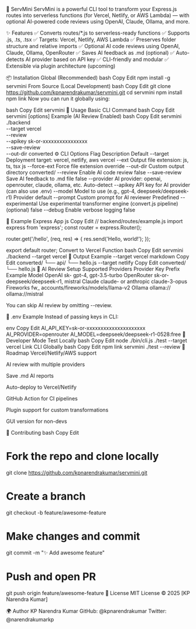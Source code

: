 🚀 ServMini
ServMini is a powerful CLI tool to transform your Express.js routes into serverless functions (for Vercel, Netlify, or AWS Lambda) — with optional AI-powered code reviews using OpenAI, Claude, Ollama, and more.

✨ Features
✅ Converts routes/\*.js to serverless-ready functions
✅ Supports .js, .ts, .tsx
✅ Targets: Vercel, Netlify, AWS Lambda
✅ Preserves folder structure and relative imports
✅ Optional AI code reviews using OpenAI, Claude, Ollama, OpenRouter
✅ Saves AI feedback as .md (optional)
✅ Auto-detects AI provider based on API key
✅ CLI-friendly and modular
✅ Extensible via plugin architecture (upcoming)

📦 Installation
Global (Recommended)
bash
Copy
Edit
npm install -g servmini
From Source (Local Development)
bash
Copy
Edit
git clone https://github.com/kpnarendrakumar/servmini.git
cd servmini
npm install
npm link
Now you can run it globally using:

bash
Copy
Edit
servmini
🚀 Usage
Basic CLI Command
bash
Copy
Edit
servmini <inputDir> [options]
Example (AI Review Enabled)
bash
Copy
Edit
servmini ./backend \
 --target vercel \
 --review \
 --apikey sk-or-xxxxxxxxxxxxxxxx \
 --save-review \
 --out-dir converted
⚙️ CLI Options
Flag Description Default
--target Deployment target: vercel, netlify, aws vercel
--ext Output file extension: js, ts, tsx js
--force-ext Force file extension override
--out-dir Custom output directory converted/
--review Enable AI code review false
--save-review Save AI feedback to .md file false
--provider AI provider: openai, openrouter, claude, ollama, etc. Auto-detect
--apikey API key for AI provider (can also use .env)
--model Model to use (e.g., gpt-4, deepseek/deepseek-r1) Provider default
--prompt Custom prompt for AI reviewer Predefined
--experimental Use experimental transformer engine (convert.js pipeline) (optional) false
--debug Enable verbose logging false

🧪 Example Express App
js
Copy
Edit
// backend/routes/example.js
import express from 'express';
const router = express.Router();

router.get('/hello', (req, res) => {
res.send('Hello, world!');
});

export default router;
Convert to Vercel Function
bash
Copy
Edit
servmini ./backend --target vercel
📁 Output Example
--target vercel
markdown
Copy
Edit
converted/
└── api/
└── hello.js
--target netlify
Copy
Edit
converted/
└── hello.js
🧠 AI Review Setup
Supported Providers
Provider Key Prefix Example Model
OpenAI sk- gpt-4, gpt-3.5-turbo
OpenRouter sk-or- deepseek/deepseek-r1, mistral
Claude claude- or anthropic claude-3-opus
Fireworks fw\_ accounts/fireworks/models/llama-v2
Ollama ollama:// ollama://mistral

You can skip AI review by omitting --review.

📄 .env Example
Instead of passing keys in CLI:

env
Copy
Edit
AI_API_KEY=sk-or-xxxxxxxxxxxxxxxxxxxxx
AI_PROVIDER=openrouter
AI_MODEL=deepseek/deepseek-r1-0528:free
🔧 Developer Mode
Test Locally
bash
Copy
Edit
node ./bin/cli.js ./test --target vercel
Link CLI Globally
bash
Copy
Edit
npm link
servmini ./test --review
🧬 Roadmap
Vercel/Netlify/AWS support

AI review with multiple providers

Save .md AI reports

Auto-deploy to Vercel/Netlify

GitHub Action for CI pipelines

Plugin support for custom transformations

GUI version for non-devs

🙌 Contributing
bash
Copy
Edit

# Fork the repo and clone locally

git clone https://github.com/kpnarendrakumar/servmini.git

# Create a branch

git checkout -b feature/awesome-feature

# Make changes and commit

git commit -m "✨ Add awesome feature"

# Push and open PR

git push origin feature/awesome-feature
📜 License
MIT License © 2025 [KP Narendra Kumar]

🌍 Author
KP Narendra Kumar
GitHub: @kpnarendrakumar
Twitter: @narendrakumarkp
